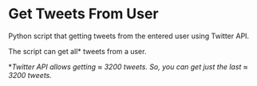 # Get Tweets From User

Python script that getting tweets from the entered user using Twitter API.

The script can get all* tweets from a user.

**Twitter API allows getting ≈ 3200 tweets. So, you can get just the last ≈ 3200 tweets.*
